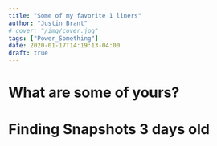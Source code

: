 ```yaml
---
title: "Some of my favorite 1 liners"
author: "Justin Brant"
# cover: "/img/cover.jpg"
tags: ["Power_Something"]
date: 2020-01-17T14:19:13-04:00
draft: true
---
```

# What are some of yours? 

# Finding Snapshots 3 days old
